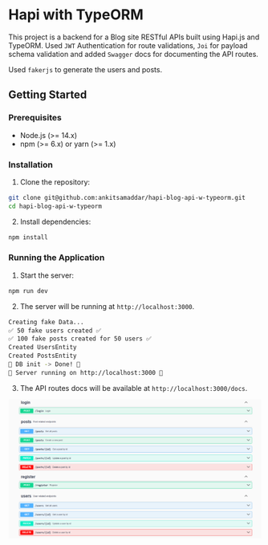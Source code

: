 # Hapi with TypeORM

This project is a backend for a Blog site RESTful APIs built using Hapi.js and TypeORM. Used `JWT` Authentication for route validations, `Joi` for payload schema validation and added `Swagger` docs for documenting the API routes.

Used `fakerjs` to generate the users and posts.


## Getting Started

### Prerequisites

- Node.js (>= 14.x)
- npm (>= 6.x) or yarn (>= 1.x)

### Installation

1. Clone the repository:

  ```sh
  git clone git@github.com:ankitsamaddar/hapi-blog-api-w-typeorm.git
  cd hapi-blog-api-w-typeorm
  ```

2. Install dependencies:

  ```sh
  npm install
  ```

### Running the Application

1. Start the server:

  ```sh
  npm run dev
  ```

2. The server will be running at `http://localhost:3000`.

  ```bash
  Creating fake Data...
✅ 50 fake users created ✅
✅ 100 fake posts created for 50 users ✅
Created UsersEntity
Created PostsEntity
📀 DB init -> Done! 📀
🚀 Server running on http://localhost:3000 🚀
  ```

3. The API routes docs will be available at `http://localhost:3000/docs`.

  ![API Docs Image](api-docs.png)
